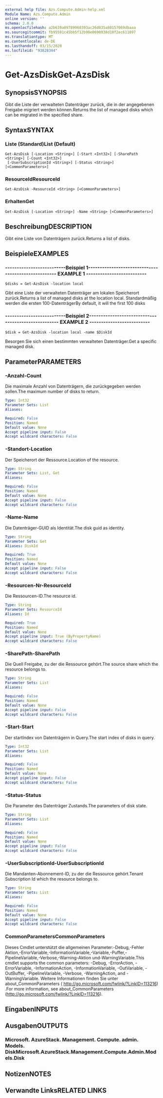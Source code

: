 ```yaml
---
external help file: Azs.Compute.Admin-help.xml
Module Name: Azs.Compute.Admin
online version: ''
schema: 2.0.0
ms.openlocfilehash: a2b639a09789960393ac26d035a80157069dbaaa
ms.sourcegitcommit: fb95591c45bb5f12b98e0690938d18f2ec611897
ms.translationtype: MT
ms.contentlocale: de-DE
ms.lasthandoff: 03/15/2020
ms.locfileid: "93828344"
---
```

# <span data-ttu-id="493bf-101">Get-AzsDisk</span><span class="sxs-lookup"><span data-stu-id="493bf-101">Get-AzsDisk</span></span>

## <span data-ttu-id="493bf-102">Synopsis</span><span class="sxs-lookup"><span data-stu-id="493bf-102">SYNOPSIS</span></span>
<span data-ttu-id="493bf-103">Gibt die Liste der verwalteten Datenträger zurück, die in der angegebenen Freigabe migriert werden können.</span><span class="sxs-lookup"><span data-stu-id="493bf-103">Returns the list of managed disks which can be migrated in the specified share.</span></span>

## <span data-ttu-id="493bf-104">Syntax</span><span class="sxs-lookup"><span data-stu-id="493bf-104">SYNTAX</span></span>

### <span data-ttu-id="493bf-105">Liste (Standard)</span><span class="sxs-lookup"><span data-stu-id="493bf-105">List (Default)</span></span>
```
Get-AzsDisk [-Location <String>] [-Start <Int32>] [-SharePath <String>] [-Count <Int32>]
 [-UserSubscriptionId <String>] [-Status <String>] [<CommonParameters>]
```

### <span data-ttu-id="493bf-106">ResourceId</span><span class="sxs-lookup"><span data-stu-id="493bf-106">ResourceId</span></span>
```
Get-AzsDisk -ResourceId <String> [<CommonParameters>]
```

### <span data-ttu-id="493bf-107">Erhalten</span><span class="sxs-lookup"><span data-stu-id="493bf-107">Get</span></span>
```
Get-AzsDisk [-Location <String>] -Name <String> [<CommonParameters>]
```

## <span data-ttu-id="493bf-108">Beschreibung</span><span class="sxs-lookup"><span data-stu-id="493bf-108">DESCRIPTION</span></span>
<span data-ttu-id="493bf-109">Gibt eine Liste von Datenträgern zurück.</span><span class="sxs-lookup"><span data-stu-id="493bf-109">Returns a list of disks.</span></span>

## <span data-ttu-id="493bf-110">Beispiele</span><span class="sxs-lookup"><span data-stu-id="493bf-110">EXAMPLES</span></span>

### <span data-ttu-id="493bf-111">--------------------------Beispiel 1--------------------------</span><span class="sxs-lookup"><span data-stu-id="493bf-111">-------------------------- EXAMPLE 1 --------------------------</span></span>
```
$disks = Get-AzsDisk -location local
```

<span data-ttu-id="493bf-112">Gibt eine Liste der verwalteten Datenträger am lokalen Speicherort zurück.</span><span class="sxs-lookup"><span data-stu-id="493bf-112">Returns a list of managed disks at the location local.</span></span>
<span data-ttu-id="493bf-113">Standardmäßig werden die ersten 100-Datenträger</span><span class="sxs-lookup"><span data-stu-id="493bf-113">By default, it will the first 100 disks</span></span>

### <span data-ttu-id="493bf-114">--------------------------Beispiel 2--------------------------</span><span class="sxs-lookup"><span data-stu-id="493bf-114">-------------------------- EXAMPLE 2 --------------------------</span></span>
```
$disk = Get-AzsDisk -location local -name $DiskId
```

<span data-ttu-id="493bf-115">Besorgen Sie sich einen bestimmten verwalteten Datenträger.</span><span class="sxs-lookup"><span data-stu-id="493bf-115">Get a specific managed disk.</span></span>

## <span data-ttu-id="493bf-116">Parameter</span><span class="sxs-lookup"><span data-stu-id="493bf-116">PARAMETERS</span></span>

### <span data-ttu-id="493bf-117">-Anzahl</span><span class="sxs-lookup"><span data-stu-id="493bf-117">-Count</span></span>
<span data-ttu-id="493bf-118">Die maximale Anzahl von Datenträgern, die zurückgegeben werden sollen.</span><span class="sxs-lookup"><span data-stu-id="493bf-118">The maximum number of disks to return.</span></span>

```yaml
Type: Int32
Parameter Sets: List
Aliases: 

Required: False
Position: Named
Default value: None
Accept pipeline input: False
Accept wildcard characters: False
```

### <span data-ttu-id="493bf-119">-Standort</span><span class="sxs-lookup"><span data-stu-id="493bf-119">-Location</span></span>
<span data-ttu-id="493bf-120">Der Speicherort der Ressource.</span><span class="sxs-lookup"><span data-stu-id="493bf-120">Location of the resource.</span></span>

```yaml
Type: String
Parameter Sets: List, Get
Aliases: 

Required: False
Position: Named
Default value: None
Accept pipeline input: False
Accept wildcard characters: False
```

### <span data-ttu-id="493bf-121">-Name</span><span class="sxs-lookup"><span data-stu-id="493bf-121">-Name</span></span>
<span data-ttu-id="493bf-122">Die Datenträger-GUID als Identität.</span><span class="sxs-lookup"><span data-stu-id="493bf-122">The disk guid as identity.</span></span>

```yaml
Type: String
Parameter Sets: Get
Aliases: DiskId

Required: True
Position: Named
Default value: None
Accept pipeline input: False
Accept wildcard characters: False
```

### <span data-ttu-id="493bf-123">-Resourcen-Nr</span><span class="sxs-lookup"><span data-stu-id="493bf-123">-ResourceId</span></span>
<span data-ttu-id="493bf-124">Die Ressourcen-ID.</span><span class="sxs-lookup"><span data-stu-id="493bf-124">The resource id.</span></span>

```yaml
Type: String
Parameter Sets: ResourceId
Aliases: Id

Required: True
Position: Named
Default value: None
Accept pipeline input: True (ByPropertyName)
Accept wildcard characters: False
```

### <span data-ttu-id="493bf-125">-SharePath</span><span class="sxs-lookup"><span data-stu-id="493bf-125">-SharePath</span></span>
<span data-ttu-id="493bf-126">Die Quell Freigabe, zu der die Ressource gehört.</span><span class="sxs-lookup"><span data-stu-id="493bf-126">The source share which the resource belongs to.</span></span>

```yaml
Type: String
Parameter Sets: List
Aliases: 

Required: False
Position: Named
Default value: None
Accept pipeline input: False
Accept wildcard characters: False
```

### <span data-ttu-id="493bf-127">-Start</span><span class="sxs-lookup"><span data-stu-id="493bf-127">-Start</span></span>
<span data-ttu-id="493bf-128">Der startIndex von Datenträgern in Query.</span><span class="sxs-lookup"><span data-stu-id="493bf-128">The start index of disks in query.</span></span>

```yaml
Type: Int32
Parameter Sets: List
Aliases: 

Required: False
Position: Named
Default value: None
Accept pipeline input: False
Accept wildcard characters: False
```

### <span data-ttu-id="493bf-129">-Status</span><span class="sxs-lookup"><span data-stu-id="493bf-129">-Status</span></span>
<span data-ttu-id="493bf-130">Die Parameter des Datenträger Zustands.</span><span class="sxs-lookup"><span data-stu-id="493bf-130">The parameters of disk state.</span></span>

```yaml
Type: String
Parameter Sets: List
Aliases: 

Required: False
Position: Named
Default value: None
Accept pipeline input: False
Accept wildcard characters: False
```

### <span data-ttu-id="493bf-131">-UserSubscriptionId</span><span class="sxs-lookup"><span data-stu-id="493bf-131">-UserSubscriptionId</span></span>
<span data-ttu-id="493bf-132">Die Mandanten-Abonnement-ID, zu der die Ressource gehört.</span><span class="sxs-lookup"><span data-stu-id="493bf-132">Tenant Subscription Id which the resource belongs to.</span></span>

```yaml
Type: String
Parameter Sets: List
Aliases: 

Required: False
Position: Named
Default value: None
Accept pipeline input: False
Accept wildcard characters: False
```

### <span data-ttu-id="493bf-133">CommonParameters</span><span class="sxs-lookup"><span data-stu-id="493bf-133">CommonParameters</span></span>
<span data-ttu-id="493bf-134">Dieses Cmdlet unterstützt die allgemeinen Parameter:-Debug,-Fehler Aktion,-ErrorVariable,-InformationVariable,-Variable,-Puffer,-PipelineVariable,-Verbose,-Warning-Aktion und-WarningVariable.</span><span class="sxs-lookup"><span data-stu-id="493bf-134">This cmdlet supports the common parameters: -Debug, -ErrorAction, -ErrorVariable, -InformationAction, -InformationVariable, -OutVariable, -OutBuffer, -PipelineVariable, -Verbose, -WarningAction, and -WarningVariable.</span></span> <span data-ttu-id="493bf-135">Weitere Informationen finden Sie unter about_CommonParameters ( http://go.microsoft.com/fwlink/?LinkID=113216) .</span><span class="sxs-lookup"><span data-stu-id="493bf-135">For more information, see about_CommonParameters (http://go.microsoft.com/fwlink/?LinkID=113216).</span></span>

## <span data-ttu-id="493bf-136">Eingaben</span><span class="sxs-lookup"><span data-stu-id="493bf-136">INPUTS</span></span>

## <span data-ttu-id="493bf-137">Ausgaben</span><span class="sxs-lookup"><span data-stu-id="493bf-137">OUTPUTS</span></span>

### <span data-ttu-id="493bf-138">Microsoft. AzureStack. Management. Compute. admin. Models. Disk</span><span class="sxs-lookup"><span data-stu-id="493bf-138">Microsoft.AzureStack.Management.Compute.Admin.Models.Disk</span></span>

## <span data-ttu-id="493bf-139">Notizen</span><span class="sxs-lookup"><span data-stu-id="493bf-139">NOTES</span></span>

## <span data-ttu-id="493bf-140">Verwandte Links</span><span class="sxs-lookup"><span data-stu-id="493bf-140">RELATED LINKS</span></span>

